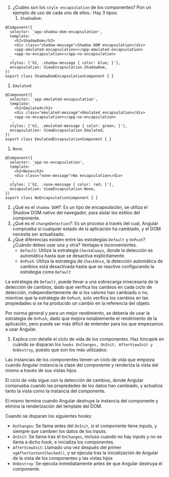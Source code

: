 1. ¿Cuáles son los  ``style encapsulation`` de los componentes? Pon un ejemplo
de uso de cada uno de ellos.: Hay 3 tipos:
   1. ``ShadowDom``: 
```TS
@Component({
  selector: 'app-shadow-dom-encapsulation',
  template: `
    <h2>ShadowDom</h2>
    <div class="shadow-message">Shadow DOM encapsulation</div>
    <app-emulated-encapsulation></app-emulated-encapsulation>
    <app-no-encapsulation></app-no-encapsulation>
  `,
  styles: ['h2, .shadow-message { color: blue; }'],
  encapsulation: ViewEncapsulation.ShadowDom,
})
export class ShadowDomEncapsulationComponent { }
```

   1. ``Emulated``: 

```TS
@Component({
  selector: 'app-emulated-encapsulation',
  template: `
    <h2>Emulated</h2>
    <div class="emulated-message">Emulated encapsulation</div>
    <app-no-encapsulation></app-no-encapsulation>
  `,
  styles: ['h2, .emulated-message { color: green; }'],
  encapsulation: ViewEncapsulation.Emulated,
})
export class EmulatedEncapsulationComponent { }
```

   1. ``None``: 

```TS
@Component({
  selector: 'app-no-encapsulation',
  template: `
    <h2>None</h2>
    <div class="none-message">No encapsulation</div>
  `,
  styles: ['h2, .none-message { color: red; }'],
  encapsulation: ViewEncapsulation.None,
})
export class NoEncapsulationComponent { }

```

2. ¿Qué es el ``shadow DOM``?: Es un tipo de encapsulación, se utiliza el Shadow DOM nativo del navegador, para aislar los estilos del componente.
3. ¿Qué es el ``changeDetection``?: Es un proceso a través del cual, Angular comprueba si cualquier estado de la aplicación ha cambiado, y el DOM necesita ser actualizado.
4. ¿Qué diferencias existen entre las estrategias ``Default`` y ``OnPush``? ¿Cuándo
debes usar una y otra? Ventajas e inconvenientes.
    - ``Default``: Utiliza la estrategia ``CheckAlways``, donde la detección es automática hasta que se desactiva explícitamente.
    - ``OnPush``: Utiliza la estrategia de ``CheckOnce``, la detección automática de cambios está desactivada hasta que se reactive configurando la estrategia como ``Default`` 

La estrategia de ``Default``, puede llevar a una sobrecarga innecesaria de la detección de cambios, dado que verifica los cambios en cada ciclo de detección, independientemente de si los valores han cambiado o no, mientras que la estrategia de ``OnPush``, solo verifica los cambios en las propiedades si se ha producido un cambio en la referencia del objeto.

Por norma general y para un mejor rendimiento, se debería de usar la estrategia de ``OnPush``, dado que mejora notablemente el rendimiento de la aplicación, pero puede ser más difícil de entender para los que empezamos a usar Angular.

5. Explica con detalle el ciclo de vida de los componentes. Haz hincapié en cuándo
se disparan los ``hooks OnChanges, OnInit, AfterViewInit y OnDestroy``, puesto que son los más utilizados:

Las instancias de los componentes tienen un ciclo de vida que empieza cuando Angular instancia la clase del componente y renderiza la vista del mismo a través de sus vistas hijos.

El ciclo de vida sigue con la detección de cambios, donde Angular comprueba cuando las propiedades de los datos han cambiado, y actualiza tanto la vista como la instancia del componente.

El mismo termina cuando Angular destruye la instancia del componente y elimina la renderización del template del DOM.

Cuando se disparan los siguientes hooks:
- ``OnChanges``: Se llama antes del ``OnInit``, si el componente tiene inputs, y siempre que cambien los datos de los inputs.
- ``OnInit``: Se llama tras el ``OnChanges``, incluso cuando no hay inputs y no se llama a dicho hook, e inicializa los componentes.
- ``AfterViewInit``: Llamado una vez después del primer ``ngAfterContentChecked()``, y se ejecuta tras la inicialización de Angular de la vista de los componentes y las vistas hijos
- ``OnDestroy``: Se ejecuta inmediatamente antes de que Angular destruya el componente.